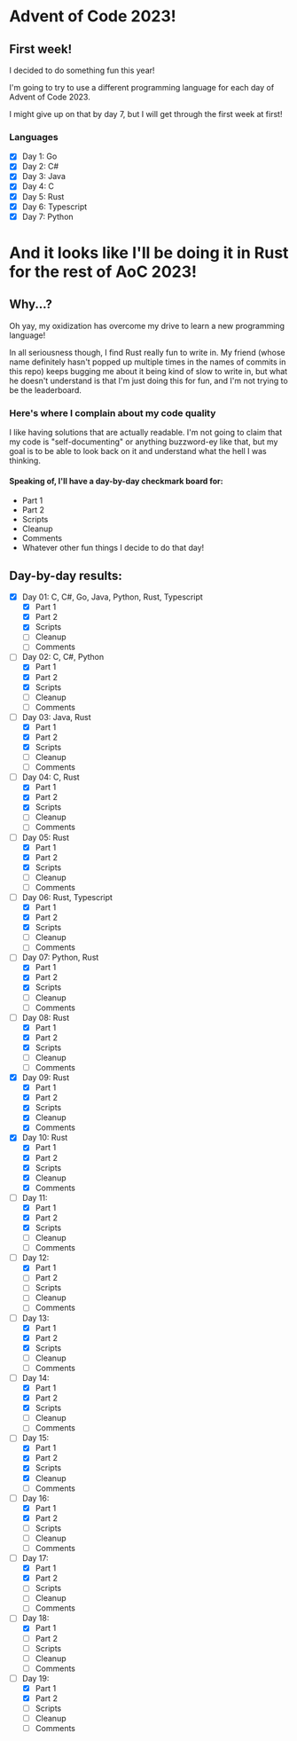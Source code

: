 # Advent of Code 2023!


## First week!
I decided to do something fun this year!

I'm going to try to use a different programming language for each day of Advent
of Code 2023.

I might give up on that by day 7, but I will get through the first week at
first!

### Languages
- [x] Day 1: Go
- [x] Day 2: C#
- [x] Day 3: Java
- [x] Day 4: C
- [x] Day 5: Rust
- [x] Day 6: Typescript
- [x] Day 7: Python

# And it looks like I'll be doing it in Rust for the rest of AoC 2023!

## Why...?
Oh yay, my oxidization has overcome my drive to learn a new programming
language!

In all seriousness though, I find Rust really fun to write in. My friend (whose
name definitely hasn't popped up multiple times in the names of commits in this
repo) keeps bugging me about it being kind of slow to write in, but what he
doesn't understand is that I'm just doing this for fun, and I'm not trying to be
the leaderboard.

### Here's where I complain about my code quality

I like having solutions that are actually readable. I'm not going to claim that
my code is "self-documenting" or anything buzzword-ey like that, but my goal is
to be able to look back on it and understand what the hell I was thinking.

#### Speaking of, I'll have a day-by-day checkmark board for:
- Part 1
- Part 2
- Scripts
- Cleanup
- Comments
- Whatever other fun things I decide to do that day!


## Day-by-day results:
- [x] Day 01: C, C#, Go, Java, Python, Rust, Typescript
  - [x] Part 1
  - [x] Part 2
  - [x] Scripts
  - [ ] Cleanup
  - [ ] Comments
- [ ] Day 02: C, C#, Python
  - [x] Part 1
  - [x] Part 2
  - [x] Scripts
  - [ ] Cleanup
  - [ ] Comments
- [ ] Day 03: Java, Rust
  - [x] Part 1
  - [x] Part 2
  - [x] Scripts
  - [ ] Cleanup
  - [ ] Comments
- [ ] Day 04: C, Rust
  - [x] Part 1
  - [x] Part 2
  - [x] Scripts
  - [ ] Cleanup
  - [ ] Comments
- [ ] Day 05: Rust
  - [x] Part 1
  - [x] Part 2
  - [x] Scripts
  - [ ] Cleanup
  - [ ] Comments
- [ ] Day 06: Rust, Typescript
  - [x] Part 1
  - [x] Part 2
  - [x] Scripts
  - [ ] Cleanup
  - [ ] Comments
- [ ] Day 07: Python, Rust
  - [x] Part 1
  - [x] Part 2
  - [x] Scripts
  - [ ] Cleanup
  - [ ] Comments
- [ ] Day 08: Rust
  - [x] Part 1
  - [x] Part 2
  - [x] Scripts
  - [ ] Cleanup
  - [ ] Comments
- [x] Day 09: Rust
  - [x] Part 1
  - [x] Part 2
  - [x] Scripts
  - [x] Cleanup
  - [x] Comments
- [x] Day 10: Rust
  - [x] Part 1
  - [x] Part 2
  - [x] Scripts
  - [x] Cleanup
  - [x] Comments
- [ ] Day 11:
  - [x] Part 1
  - [x] Part 2
  - [x] Scripts
  - [ ] Cleanup
  - [ ] Comments
- [ ] Day 12:
  - [x] Part 1
  - [ ] Part 2
  - [ ] Scripts
  - [ ] Cleanup
  - [ ] Comments
- [ ] Day 13:
  - [x] Part 1
  - [x] Part 2
  - [x] Scripts
  - [ ] Cleanup
  - [ ] Comments
- [ ] Day 14:
  - [x] Part 1
  - [x] Part 2
  - [x] Scripts
  - [ ] Cleanup
  - [ ] Comments
- [ ] Day 15:
  - [x] Part 1
  - [x] Part 2
  - [x] Scripts
  - [x] Cleanup
  - [ ] Comments
- [ ] Day 16:
  - [x] Part 1
  - [x] Part 2
  - [ ] Scripts
  - [ ] Cleanup
  - [ ] Comments
- [ ] Day 17:
  - [x] Part 1
  - [x] Part 2
  - [ ] Scripts
  - [ ] Cleanup
  - [ ] Comments
- [ ] Day 18:
  - [x] Part 1
  - [ ] Part 2
  - [ ] Scripts
  - [ ] Cleanup
  - [ ] Comments
- [ ] Day 19:
  - [x] Part 1
  - [x] Part 2
  - [ ] Scripts
  - [ ] Cleanup
  - [ ] Comments
